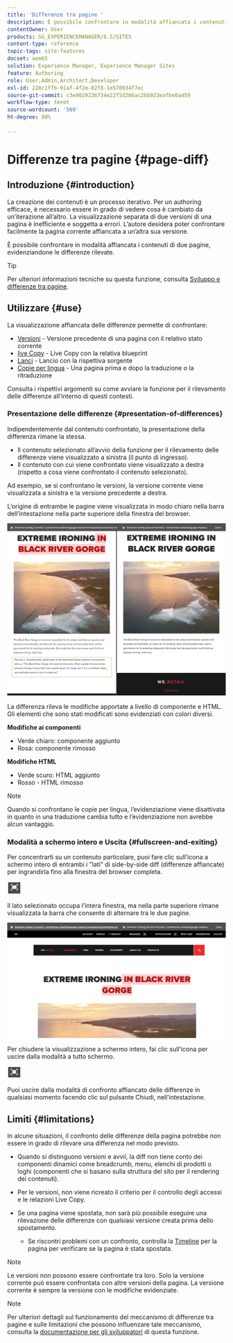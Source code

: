 ```yaml
---
title: 'Differenze tra pagine '
description: È possibile confrontare in modalità affiancata i contenuti di due pagine, evidenziandone le differenze rilevate.
contentOwner: User
products: SG_EXPERIENCEMANAGER/6.5/SITES
content-type: reference
topic-tags: site-features
docset: aem65
solution: Experience Manager, Experience Manager Sites
feature: Authoring
role: User,Admin,Architect,Developer
exl-id: 228c1ffb-91af-4f2e-82f8-1e570034f7ec
source-git-commit: c3e9029236734e22f5d266ac26b923eafbe0a459
workflow-type: tm+mt
source-wordcount: '569'
ht-degree: 80%

---
```


# Differenze tra pagine {#page-diff}

## Introduzione {#introduction}

La creazione dei contenuti è un processo iterativo. Per un authoring efficace, è necessario essere in grado di vedere cosa è cambiato da un’iterazione all’altro. La visualizzazione separata di due versioni di una pagina è inefficiente e soggetta a errori. L’autore desidera poter confrontare facilmente la pagina corrente affiancata a un’altra sua versione.

È possibile confrontare in modalità affiancata i contenuti di due pagine, evidenziandone le differenze rilevate.

>[!TIP]
>
>Per ulteriori informazioni tecniche su questa funzione, consulta [Sviluppo e differenze tra pagine](/help/sites-developing/pagediff.md#operation-details).

## Utilizzare {#use}

La visualizzazione affiancata delle differenze permette di confrontare:

* [Versioni](/help/sites-authoring/working-with-page-versions.md#comparing-a-version-with-current-page) - Versione precedente di una pagina con il relativo stato corrente
* [live Copy](/help/sites-administering/msm-livecopy.md#comparing-a-live-copy-page-with-a-blueprint-page) - Live Copy con la relativa blueprint
* [Lanci](/help/sites-authoring/launches-editing.md#comparing-a-launch-page-to-its-source-page) - Lancio con la rispettiva sorgente
* [Copie per lingua](/help/sites-administering/tc-manage.md#comparing-language-copies) - Una pagina prima e dopo la traduzione o la ritraduzione

Consulta i rispettivi argomenti su come avviare la funzione per il rilevamento delle differenze all’interno di questi contesti.

### Presentazione delle differenze   {#presentation-of-differences}

Indipendentemente dal contenuto confrontato, la presentazione della differenza rimane la stessa.

* Il contenuto selezionato all’avvio della funzione per il rilevamento delle differenze viene visualizzato a sinistra (il punto di ingresso).
* Il contenuto con cui viene confrontato viene visualizzato a destra (rispetto a cosa viene confrontato il contenuto selezionato).

Ad esempio, se si confrontano le versioni, la versione corrente viene visualizzata a sinistra e la versione precedente a destra.

L’origine di entrambe le pagine viene visualizzata in modo chiaro nella barra dell’intestazione nella parte superiore della finestra del browser.

![Source mostrato nell&#39;intestazione](assets/chlimage_1-109.png)

La differenza rileva le modifiche apportate a livello di componente e HTML. Gli elementi che sono stati modificati sono evidenziati con colori diversi.

**Modifiche ai componenti**

* Verde chiaro: componente aggiunto
* Rosa: componente rimosso

**Modifiche HTML**

* Verde scuro: HTML aggiunto
* Rosso - HTML rimosso

>[!NOTE]
>
>Quando si confrontano le copie per lingua, l’evidenziazione viene disattivata in quanto in una traduzione cambia tutto e l’evidenziazione non avrebbe alcun vantaggio.

### Modalità a schermo intero e Uscita   {#fullscreen-and-exiting}

Per concentrarti su un contenuto particolare, puoi fare clic sull’icona a schermo intero di entrambi i &quot;lati&quot; di side-by-side diff (differenze affiancate) per ingrandirla fino alla finestra del browser completa.

![Icona modalità a tutto schermo](do-not-localize/chlimage_1-18.png)

Il lato selezionato occupa l’intera finestra, ma nella parte superiore rimane visualizzata la barra che consente di alternare tra le due pagine.

![Barra nella parte superiore consente di passare da una pagina all&#39;altra](assets/chlimage_1-110.png)

Per chiudere la visualizzazione a schermo intero, fai clic sull’icona per uscire dalla modalità a tutto schermo.

![Chiudi schermo intero](do-not-localize/chlimage_1-19.png)

Puoi uscire dalla modalità di confronto affiancato delle differenze in qualsiasi momento facendo clic sul pulsante Chiudi, nell’intestazione.

## Limiti   {#limitations}

In alcune situazioni, il confronto delle differenze della pagina potrebbe non essere in grado di rilevare una differenza nel modo previsto.

* Quando si distinguono versioni e avvii, la diff non tiene conto dei componenti dinamici come breadcrumb, menu, elenchi di prodotti o loghi (componenti che si basano sulla struttura del sito per il rendering dei contenuti).
* Per le versioni, non viene ricreato il criterio per il controllo degli accessi e le relazioni Live Copy.
* Se una pagina viene spostata, non sarà più possibile eseguire una rilevazione delle differenze con qualsiasi versione creata prima dello spostamento.

   * Se riscontri problemi con un confronto, controlla la [Timeline](/help/sites-authoring/basic-handling.md#timeline) per la pagina per verificare se la pagina è stata spostata.

>[!NOTE]
>
>Le versioni non possono essere confrontate tra loro. Solo la versione corrente può essere confrontata con altre versioni della pagina. La versione corrente è sempre la versione con le modifiche evidenziate.

>[!NOTE]
>
>Per ulteriori dettagli sul funzionamento del meccanismo di differenze tra pagine e sulle limitazioni che possono influenzare tale meccanismo, consulta la [documentazione per gli sviluppatori](/help/sites-developing/pagediff.md) di questa funzione.
